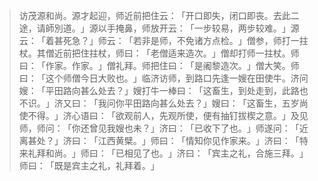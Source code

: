 
> 访茂源和尚。源才起迎，师近前把住云：​「开口即失，闭口即丧。去此二途，请師別道。​」源以手掩鼻，师放开云：​「一步较易，两步较难。​」源云：​「着甚死急？​」师云：​「若非是师，不免诸方点检。​」僧参，师打一拄杖。其僧近前把住拄杖，师曰：​「老僧适来造次。​」僧却打师一拄杖。师曰：​「作家。作家。​」僧礼拜。师把住曰：​「是阇黎造次。​」僧大笑。师曰：​「这个师僧今日大败也。​」临济访师，到路口先逢一嫂在田使牛。济问嫂：​「平田路向甚么处去？​」嫂打牛一棒曰：​「这畜生，到处走到，此路也不识。​」济又曰：​「我问你平田路向甚么处去？​」嫂曰：​「这畜生，五岁尚使不得。​」济心语曰：​「欲观前人，先观所使，便有抽钉拔楔之意。​」及见师，师问：​「你还曾见我嫂也未？​」济曰：​「已收下了也。​」师遂问：​「近离甚处？​」济曰：​「江西黄檗。​」师曰：​「情知你见作家来。​」济曰：​「特来礼拜和尚。​」师曰：​「已相见了也。​」济曰：​「宾主之礼，合施三拜。​」师曰：​「既是宾主之礼，礼拜着。​」
